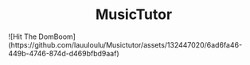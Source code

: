 <h1 align="center"> MusicTutor </h1>
  ![Hit The DomBoom](https://github.com/lauuloulu/Musictutor/assets/132447020/6ad6fa46-449b-4746-874d-d469bfbd9aaf)
